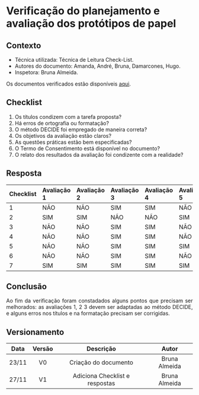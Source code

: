 # Verificação do planejamento e avaliação dos protótipos de papel

## Contexto

- Técnica utilizada: Técnica de Leitura Check-List.
- Autores do documento: Amanda, André, Bruna, Damarcones, Hugo.
- Inspetora: Bruna Almeida.

<p align = "justify">Os documentos verificados estão disponíveis <a href="https://interacao-humano-computador.github.io/2020.1-Prefeiturade-Aguas-Lindas-de-Goias/prototipo_papel/av_prototipo_principal/">aqui</a>.</p>

## Checklist

1. Os títulos condizem com a tarefa proposta?
2. Há erros de ortografia ou formatação?
3. O método DECIDE foi empregado de maneira correta?
4. Os objetivos da avaliação estão claros?
5. As questões práticas estão bem especificadas?
6. O Termo de Consentimento está disponível no documento?
7. O relato dos resultados da avaliação foi condizente com a realidade?

## Resposta

|Checklist|Avaliação 1|Avaliação 2|Avaliação 3|Avaliação 4|Avaliação 5|
|:--------|:----------|:----------|:----------|:----------|:----------|
|1        |NÃO        |NÃO        |SIM        |SIM        |NÃO        |
|2        |SIM        |SIM        |NÃO        |NÃO        |SIM        |
|3        |NÃO        |NÃO        |SIM        |SIM        |NÃO        |
|4        |NÃO        |NÃO        |SIM        |SIM        |NÃO        |
|5        |NÃO        |NÃO        |SIM        |SIM        |SIM        |
|6        |NÃO        |NÃO        |SIM        |SIM        |NÃO        |
|7        |SIM        |SIM        |SIM        |SIM        |SIM        |

## Conclusão

<p align = "justify">Ao fim da verificação foram constadados alguns pontos que precisam ser melhorados: as avaliações 1, 2 3 devem ser adaptadas ao método DECIDE, e alguns erros nos títulos e na formatação precisam ser corrigidas.</p>

## Versionamento

| Data | Versão |           Descrição             |    Autor    |
|:----:|:------:|:-------------------------------:|:-----------:|
|23/11 |V0      |     Criação do documento        |Bruna Almeida|
|27/11 |V1      |Adiciona Checklist e respostas   |Bruna Almeida|